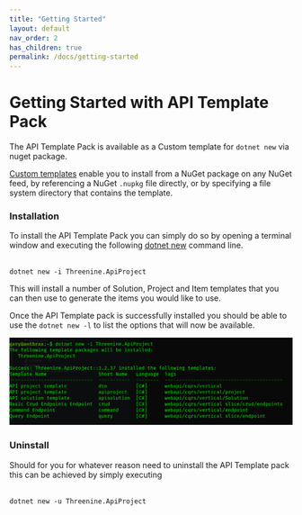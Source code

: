 ```yaml
---
title: "Getting Started"
layout: default
nav_order: 2
has_children: true
permalink: /docs/getting-started
---
```

# Getting Started with API Template Pack

The API Template Pack is available as a Custom template for `dotnet new`  via nuget package. 

[Custom templates](https://docs.microsoft.com/en-us/dotnet/core/tools/custom-templates) enable you to install from a NuGet package on any NuGet feed, by referencing a NuGet `.nupkg` file directly, or by specifying a file system directory that contains the template.

### Installation

To install the API Template Pack you can simply do so by opening a terminal window and executing the following [dotnet new](https://docs.microsoft.com/en-us/dotnet/core/tools/dotnet-new-install) command line.

```shell

dotnet new -i Threenine.ApiProject

```

This will install a number of Solution, Project and Item templates that you can then use to generate the items you would like to use.

Once the API Template pack is successfully installed  you should be able to use the `dotnet new -l` to list the options that will now be available.

![Installation screen](../../assets/images/installation.png)


### Uninstall 

Should for you for whatever reason need to uninstall the API Template pack this can be achieved by simply executing
```shell

dotnet new -u Threenine.ApiProject

```